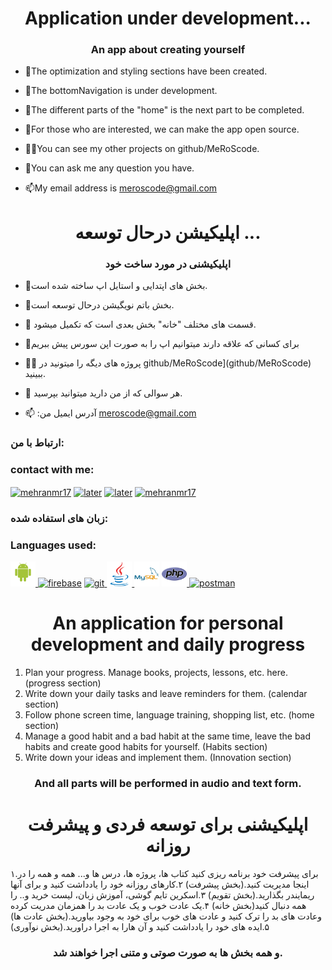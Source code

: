 
<h1 align="center">Application under development...</h1>
<h3 align="center">An app about creating yourself</h3>
<p align="start">

- 🔭The optimization and styling sections have been created.

- 🌱The bottomNavigation is under development.

- 👯The different parts of the "home" is the next part to be completed.

- 🤝For those who are interested, we can make the app open source.

- 👨‍💻You can see my other projects on github/MeRoScode.

- 💬You can ask me any question you have.

- 📫My email address is meroscode@gmail.com
</p>



<h1 align="center">اپلیکیشن درحال توسعه ...</h1>
<h3 align="center">اپلیکیشنی در مورد ساخت خود</h3>
<p align="start">

- 🔭بخش های اپتدایی و استایل اپ ساخته شده است.

- 🌱بخش باتم نویگیشن درحال توسعه است.

- 👯 قسمت های مختلف "خانه" بخش بعدی است که تکمیل میشود.

- 🤝برای کسانی که علاقه دارند میتوانیم اپ را به صورت اپن سورس پیش ببریم

- 👨‍💻 پروژه های دیگه را میتونید در github/MeRoScode](github/MeRoScode) ببینید.

- 💬 هر سوالی که از من دارید میتوانید بپرسید.

- 📫  :آدرس ایمیل من  meroscode@gmail.com
</p>

<h3 align="left">ارتباط با من:</h3>
<h3 align="left">contact with me:</h3>
<p align="left">
<a href="https://twitter.com/mehranmr17" target="blank"><img align="center" src="https://raw.githubusercontent.com/rahuldkjain/github-profile-readme-generator/master/src/images/icons/Social/twitter.svg" alt="mehranmr17" height="30" width="40" /></a>
<a href="https://linkedin.com/in/later" target="blank"><img align="center" src="https://raw.githubusercontent.com/rahuldkjain/github-profile-readme-generator/master/src/images/icons/Social/linked-in-alt.svg" alt="later" height="30" width="40" /></a>
<a href="https://stackoverflow.com/users/later" target="blank"><img align="center" src="https://raw.githubusercontent.com/rahuldkjain/github-profile-readme-generator/master/src/images/icons/Social/stack-overflow.svg" alt="later" height="30" width="40" /></a>
<a href="https://instagram.com/mehranmr17" target="blank"><img align="center" src="https://raw.githubusercontent.com/rahuldkjain/github-profile-readme-generator/master/src/images/icons/Social/instagram.svg" alt="mehranmr17" height="30" width="40" /></a>
</p>

<h3 align="left">زبان های استفاده شده:</h3>
<h3 align="left">Languages used:</h3>
<p align="left"><a href="https://developer.android.com" target="_blank" rel="noreferrer"> <img src="https://raw.githubusercontent.com/devicons/devicon/master/icons/android/android-original-wordmark.svg" alt="android" width="40" height="40"/> </a><a href="https://firebase.google.com/" target="_blank" rel="noreferrer"> <img src="https://www.vectorlogo.zone/logos/firebase/firebase-icon.svg" alt="firebase" width="40" height="40"/></a> <a href="https://git-scm.com/" target="_blank" rel="noreferrer"> <img src="https://www.vectorlogo.zone/logos/git-scm/git-scm-icon.svg" alt="git" width="40" height="40"/> </a>  <a href="https://www.java.com" target="_blank" rel="noreferrer"> <img src="https://raw.githubusercontent.com/devicons/devicon/master/icons/java/java-original.svg" alt="java" width="40" height="40"/>  </a> <a href="https://www.mysql.com/" target="_blank" rel="noreferrer"> <img src="https://raw.githubusercontent.com/devicons/devicon/master/icons/mysql/mysql-original-wordmark.svg" alt="mysql" width="40" height="40"/></a> <a href="https://www.php.net" target="_blank" rel="noreferrer"> <img src="https://raw.githubusercontent.com/devicons/devicon/master/icons/php/php-original.svg" alt="php" width="40" height="40"/>   </a>  <a href="https://postman.com" target="_blank" rel="noreferrer"> <img src="https://www.vectorlogo.zone/logos/getpostman/getpostman-icon.svg" alt="postman" width="40" height="40"/> </a> </p>


<h1 align="center">An application for personal development and daily progress</h1>

1. Plan your progress. Manage books, projects, lessons, etc. here. (progress section)
2. Write down your daily tasks and leave reminders for them. (calendar section)
3. Follow phone screen time, language training, shopping list, etc. (home section)
4. Manage a good habit and a bad habit at the same time, leave the bad habits and create good habits for yourself. (Habits section)
5. Write down your ideas and implement them. (Innovation section)

<h3 align="center">And all parts will be performed in audio and text form.</h3>










<h1 align="center">اپلیکیشنی برای توسعه فردی و پیشرفت روزانه</h1>

۱.برای پیشرفت خود برنامه ریزی کنید کتاب ها، پروژه ها، درس ها و... همه و همه را در اینجا مدیریت کنید.(بخش پیشرفت)
۲.کارهای روزانه خود را یادداشت کنید و برای آنها ریمایندر بگذارید.(بخش تقویم)
۳.اسکرین تایم گوشی، آموزش زبان، لیست خرید و.. را همه دنبال کنید(بخش خانه)
۴.یک عادت خوب و یک عادت بد را همزمان مدریت کرده وعادت های بد را ترک کنید و عادت های خوب برای خود به وجود بیاورید.(بخش عادت ها)
۵.ایده های خود را یادداشت کنید و آن هارا به اجرا دراورید.(بخش نوآوری)

<h3 align="center">و همه بخش ها به صورت صوتی و متنی اجرا خواهند شد.</h3>


